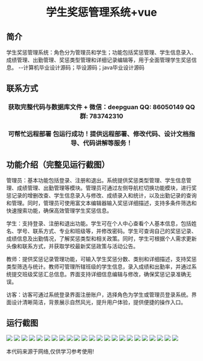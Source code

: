 <p><h1 align="center">学生奖惩管理系统+vue</h1></p>

## 简介
学生奖惩管理系统：角色分为管理员和学生；功能包括奖惩管理、学生信息录入、成绩管理、出勤管理、奖惩类型管理和详细记录编辑等，用于全面管理学生奖惩信息。    --计算机毕业设计源码；毕设源码；java毕业设计源码


## 联系方式
<p><h3 align="center">获取完整代码与数据库文件 + 微信：deepguan QQ: 86050149 QQ群: 783742310</h3></p>
<p><h3 align="center">可帮忙远程部署 包运行成功！提供远程部署、修改代码、设计文档指导、代码讲解等服务！</h3></p>

## 功能介绍（完整见运行截图）
管理员：基本功能包括登录、注册和退出。系统提供奖惩类型管理、学生信息管理、成绩管理、出勤管理等模块。管理员可通过左侧导航栏切换功能模块，进行奖惩记录的增删改查、学生信息录入与修改、成绩录入和统计，以及出勤记录的查询和管理。同时，管理员可使用富文本编辑器输入奖惩详细描述，支持多条件筛选和快速搜索功能，确保高效管理学生奖惩信息。

学生：支持登录、注册和退出功能。学生可在个人中心查看个人基本信息，包括姓名、学号、联系方式、专业和班级等，并修改密码。学生可查询自己的奖惩记录、成绩信息及出勤情况，了解奖惩类型和相关政策。同时，学生可根据个人需求更新头像和联系方式，并获取学校最新奖惩政策与活动公告。

教师：提供奖惩记录管理功能，可输入学生奖惩分数、类别和详细描述，支持奖惩类型筛选与统计。教师可管理所辖班级的学生信息，录入成绩和出勤率，并通过系统提交班级奖惩汇总信息。界面支持详细信息编辑与修改，确保奖惩记录准确无误。

访客：访客可通过系统登录界面注册账户，选择角色为学生或管理员登录系统。界面设计清晰简洁，背景展示自然风光，提升用户体验，提供便捷的操作入口。


## 运行截图
![](img/001.jpg)
![](img/002.jpg)
![](img/003.jpg)
![](img/004.jpg)
![](img/005.jpg)
![](img/006.jpg)
![](img/007.jpg)
![](img/008.jpg)
![](img/009.jpg)
![](img/010.jpg)
![](img/011.jpg)
![](img/012.jpg)
![](img/013.jpg)
![](img/014.jpg)
![](img/015.jpg)
![](img/016.jpg)
![](img/017.jpg)
![](img/018.jpg)
![](img/019.jpg)
![](img/020.jpg)
![](img/021.jpg)
![](img/022.jpg)
![](img/023.jpg)

<p>本代码来源于网络,仅供学习参考使用!</p>
